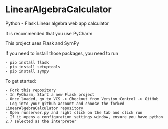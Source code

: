 # LinearAlgebraCalculator
Python - Flask Linear algebra web app calculator

It is recommended that you use PyCharm

This project uses Flask and SymPy

If you need to install those packages, you need to run

    - pip install flask
    - pip install setuptools
    - pip install sympy

To get started:

    - Fork this repository
    - In PyCharm, Start a new Flask project
    - Once loaded, go to VCS -> Checkout from Version Control -> GitHub
    - Log into your github account and choose the forked LinearAlgebraCalculator repository
    - Open runserver.py and right click on the tab and click run
    - If it opens a configuration settings window, ensure you have python 2.7 selected as the interpreter
